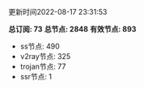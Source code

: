 更新时间2022-08-17 23:31:53

**总订阅: 73**
**总节点: 2848**
**有效节点: 893**
- ss节点: 490
- v2ray节点: 325
- trojan节点: 77
- ssr节点: 1
